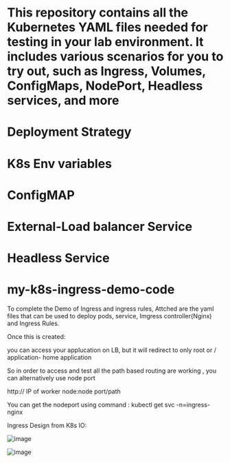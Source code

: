 




# This repository contains all the Kubernetes YAML files needed for testing in your lab environment. It includes various scenarios for you to try out, such as Ingress, Volumes, ConfigMaps, NodePort, Headless services, and more

# Deployment Strategy

# K8s Env variables

# ConfigMAP

# External-Load balancer Service

# Headless Service



# my-k8s-ingress-demo-code 

To complete the Demo of Ingress and ingress rules, Attched are the yaml files that can be used to deploy pods, service, Imgress controller(Nginx) and Ingress Rules.

Once this is created:

you can access your applucation on LB, but it will redirect to only root or / application- home application

So in order to access and test all the path based routing are working , you can alternatively use node port

http:// IP of worker node:node port/path

You can get the nodeport using  command : kubectl get svc -n=ingress-nginx

Ingress Design from K8s IO:

![image](https://user-images.githubusercontent.com/72337263/181738604-9f28b4f6-5f8a-4e12-83ce-8c62eb374a8d.png)




![image](https://user-images.githubusercontent.com/72337263/181754114-6ddf1cbe-70cc-48be-88a2-6969adfd8a87.png)
